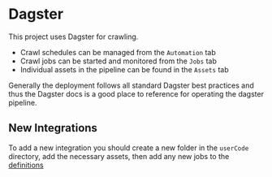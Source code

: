 # Dagster

This project uses Dagster for crawling. 

- Crawl schedules can be managed from the `Automation` tab
- Crawl jobs can be started and monitored from the `Jobs` tab
- Individual assets in the pipeline can be found in the `Assets` tab

Generally the deployment follows all standard Dagster best practices and thus the Dagster docs is a good place to reference for operating the dagster pipeline.

## New Integrations

To add a new integration you should create a new folder in the `userCode` directory, add the necessary assets, then add any new jobs to the [definitions](../userCode/__init__.py)